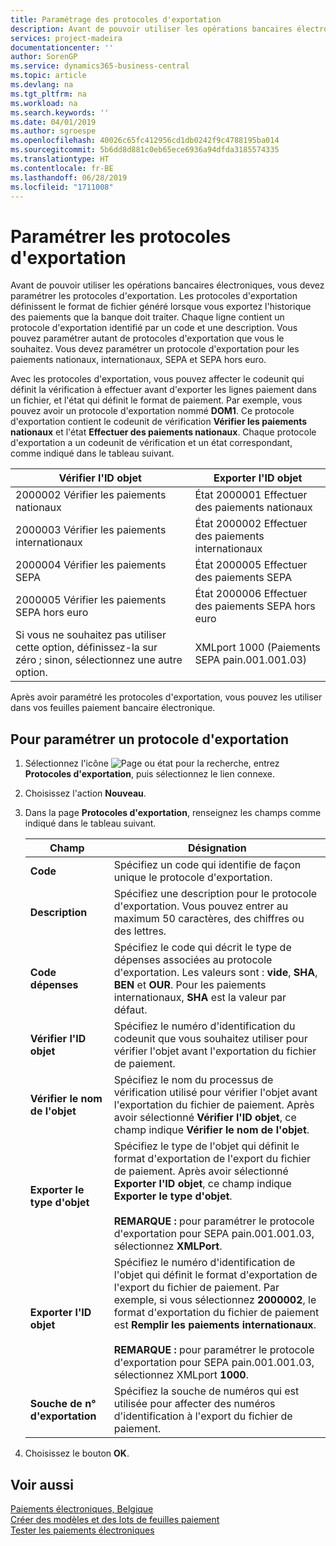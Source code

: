 ```yaml
---
title: Paramétrage des protocoles d'exportation
description: Avant de pouvoir utiliser les opérations bancaires électroniques, vous devez paramétrer les protocoles d'exportation. Les protocoles d'exportation définissent le format de fichier généré lorsque vous exportez l'historique des paiements que la banque doit traiter. Chaque ligne contient un protocole d'exportation identifié par un code et une description. Vous pouvez paramétrer autant de protocoles d'exportation que vous le souhaitez. Vous devez paramétrer un protocole d'exportation pour les paiements nationaux, internationaux, SEPA et SEPA hors euro.
services: project-madeira
documentationcenter: ''
author: SorenGP
ms.service: dynamics365-business-central
ms.topic: article
ms.devlang: na
ms.tgt_pltfrm: na
ms.workload: na
ms.search.keywords: ''
ms.date: 04/01/2019
ms.author: sgroespe
ms.openlocfilehash: 40026c65fc412956cd1db0242f9c4788195ba014
ms.sourcegitcommit: 5b6dd8d881c0eb65ece6936a94dfda3185574335
ms.translationtype: HT
ms.contentlocale: fr-BE
ms.lasthandoff: 06/28/2019
ms.locfileid: "1711008"
---
```

# <a name="set-up-export-protocols"></a>Paramétrer les protocoles d'exportation
Avant de pouvoir utiliser les opérations bancaires électroniques, vous devez paramétrer les protocoles d'exportation. Les protocoles d'exportation définissent le format de fichier généré lorsque vous exportez l'historique des paiements que la banque doit traiter. Chaque ligne contient un protocole d'exportation identifié par un code et une description. Vous pouvez paramétrer autant de protocoles d'exportation que vous le souhaitez. Vous devez paramétrer un protocole d'exportation pour les paiements nationaux, internationaux, SEPA et SEPA hors euro.  

 Avec les protocoles d'exportation, vous pouvez affecter le codeunit qui définit la vérification à effectuer avant d'exporter les lignes paiement dans un fichier, et l'état qui définit le format de paiement. Par exemple, vous pouvez avoir un protocole d'exportation nommé **DOM1**. Ce protocole d'exportation contient le codeunit de vérification **Vérifier les paiements nationaux** et l'état **Effectuer des paiements nationaux**. Chaque protocole d'exportation a un codeunit de vérification et un état correspondant, comme indiqué dans le tableau suivant.  

|**Vérifier l'ID objet**|**Exporter l'ID objet**|  
|-------------------------|--------------------------|  
|2000002 Vérifier les paiements nationaux|État 2000001 Effectuer des paiements nationaux|  
|2000003 Vérifier les paiements internationaux|État 2000002 Effectuer des paiements internationaux|  
|2000004 Vérifier les paiements SEPA|État 2000005 Effectuer des paiements SEPA|  
|2000005 Vérifier les paiements SEPA hors euro|État 2000006 Effectuer des paiements SEPA hors euro|  
|Si vous ne souhaitez pas utiliser cette option, définissez-la sur zéro ; sinon, sélectionnez une autre option.|XMLport 1000 (Paiements SEPA pain.001.001.03)|  

 Après avoir paramétré les protocoles d'exportation, vous pouvez les utiliser dans vos feuilles paiement bancaire électronique.  

## <a name="to-set-up-an-export-protocol"></a>Pour paramétrer un protocole d'exportation  

1.  Sélectionnez l'icône ![Page ou état pour la recherche](../../media/ui-search/search_small.png "Page ou état pour la recherche"), entrez **Protocoles d'exportation**, puis sélectionnez le lien connexe.  
2.  Choisissez l'action **Nouveau**.  
3.  Dans la page **Protocoles d'exportation**, renseignez les champs comme indiqué dans le tableau suivant.  

    |Champ|Désignation|  
    |---------------------------------|---------------------------------------|  
    |**Code**|Spécifiez un code qui identifie de façon unique le protocole d'exportation.|  
    |**Description**|Spécifiez une description pour le protocole d'exportation. Vous pouvez entrer au maximum 50 caractères, des chiffres ou des lettres.|  
    |**Code dépenses**|Spécifiez le code qui décrit le type de dépenses associées au protocole d'exportation. Les valeurs sont : **vide**, **SHA**, **BEN** et **OUR**. Pour les paiements internationaux, **SHA** est la valeur par défaut.|  
    |**Vérifier l'ID objet**|Spécifiez le numéro d'identification du codeunit que vous souhaitez utiliser pour vérifier l'objet avant l'exportation du fichier de paiement.|  
    |**Vérifier le nom de l'objet**|Spécifiez le nom du processus de vérification utilisé pour vérifier l'objet avant l'exportation du fichier de paiement. Après avoir sélectionné **Vérifier l'ID objet**, ce champ indique **Vérifier le nom de l'objet**.|  
    |**Exporter le type d'objet**|Spécifiez le type de l'objet qui définit le format d'exportation de l'export du fichier de paiement. Après avoir sélectionné **Exporter l'ID objet**, ce champ indique **Exporter le type d'objet**.<br /><br /> **REMARQUE :** pour paramétrer le protocole d'exportation pour SEPA pain.001.001.03, sélectionnez **XMLPort**.|  
    |**Exporter l'ID objet**|Spécifiez le numéro d'identification de l'objet qui définit le format d'exportation de l'export du fichier de paiement. Par exemple, si vous sélectionnez **2000002**, le format d'exportation du fichier de paiement est **Remplir les paiements internationaux**.<br /><br /> **REMARQUE :** pour paramétrer le protocole d'exportation pour SEPA pain.001.001.03, sélectionnez XMLport **1000**.|  
    |**Souche de n° d'exportation**|Spécifiez la souche de numéros qui est utilisée pour affecter des numéros d'identification à l'export du fichier de paiement.|  

4.  Choisissez le bouton **OK**.  

## <a name="see-also"></a>Voir aussi  
 [Paiements électroniques, Belgique](belgian-electronic-payments.md)   
 [Créer des modèles et des lots de feuilles paiement](how-to-create-payment-journal-templates-and-batches.md)   
 [Tester les paiements électroniques](how-to-test-electronic-payments.md)
